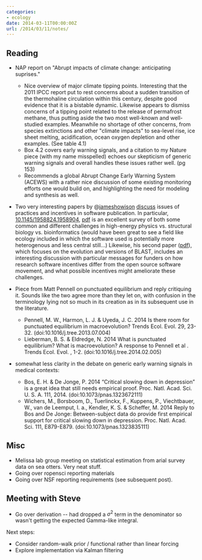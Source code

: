 ```yaml
---
categories:
- ecology
date: 2014-03-11T00:00:00Z
url: /2014/03/11/notes/
---
```


Reading
-------

- NAP report on "Abrupt impacts of climate change: anticipating suprises." 
    + Nice overview of major climate tipping points. Interesting that the 2011 IPCC report put to rest concerns about a sudden transition of the thermohaline circulation within this century, despite good evidence that it is a bistable dynamic. Likewise appears to dismiss concerns of a tipping point related to the release of permafrost methane, thus putting aside the two most well-known and well-studied examples.  Meanwhile no shortage of other concerns, from species extinctions and other "climate impacts" to sea-level rise, ice sheet melting, acidification, ocean oxygen depletion and other examples.  (See table 4.1)  
    + Box 4.2 covers early warning signals, and a citation to my Nature piece (with my name misspelled) echoes our skepticism of generic warning signals and overall handles these issues rather well.  (pg 153) 
    + Recommends a global Abrupt Change Early Warning System (ACEWS) with a rather nice discussion of some existing monitoring efforts one would build on, and highlighting the need for modeling and synthesis as well.   

- Two very interesting papers by @[jameshowison](https://github.com/jameshowison) [discuss](https://github.com/mozillascience/code-research-object/issues/1#issuecomment-37339160) issues of practices and incentives in software publication.  In particular, [10.1145/1958824.1958904](http://doi.org/10.1145/1958824.1958904), [pdf](http://james.howison.name/pubs/HowisonHerbsleb2011SciSoftIncentives.pdf) is an excellent survey of both some common and different challenges in high-energy physics vs. structural biology vs. bioinformatics (would have been great to see a field like ecology included in which the software used is potentially more heterogenous and less central still...)  Likewise, his second paper ([pdf](http://james.howison.name/pubs/IncentivesAndIntegration-p459-howison.pdf)), which focuses on the evolution and versions of BLAST, includes an interesting discussion with particular messages for funders on how research software incentives differ from the open source software movement, and what possible incentives might ameliorate these challenges.  

- Piece from Matt Pennell on punctuated equilibrium and reply critiquing it.  Sounds like the two agree more than they let on, with confusion in the terminology lying not so much in its creation as in its subsequent use in the literature. 
    + Pennell, M. W., Harmon, L. J. & Uyeda, J. C. 2014 Is there room for punctuated equilibrium in macroevolution? Trends Ecol. Evol. 29, 23-32. (doi:10.1016/j.tree.2013.07.004)
    + Lieberman, B. S. & Eldredge, N. 2014 What is punctuated equilibrium? What is macroevolution?  A response to Pennell et al . Trends Ecol. Evol. , 1-2. (doi:10.1016/j.tree.2014.02.005)

- somewhat less clarity in the debate on generic early warning signals in medical contexts:
    + Bos, E. H. & De Jonge, P. 2014 “Critical slowing down in depression” is a great idea that still needs empirical proof. Proc. Natl. Acad. Sci. U. S. A. 111, 2014. (doi:10.1073/pnas.1323672111)
    + Wichers, M., Borsboom, D., Tuerlinckx, F., Kuppens, P., Viechtbauer, W., van de Leemput, I. a., Kendler, K. S. & Scheffer, M. 2014 Reply to Bos and De Jonge: Between-subject data do provide first empirical support for critical slowing down in depression. Proc. Natl. Acad. Sci. 111, E879-E879. (doi:10.1073/pnas.1323835111)

Misc
----

- Melissa lab group meeting on statistical estimation from arial survey data on sea otters.  Very neat stuff.  
- Going over ropensci reporting materials
- Going over NSF reporting requirements (see subsequent post).  


Meeting with Steve
------------------

- Go over derivation -- had dropped a $\sigma^2$ term in the denominator so wasn't getting the expected Gamma-like integral.  

Next steps: 

- Consider random-walk prior / functional rather than linear forcing
- Explore implementation via Kalman filtering
